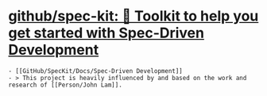 # [github/spec-kit: 💫 Toolkit to help you get started with Spec-Driven Development](https://github.com/github/spec-kit?tab=readme-ov-file)
	- [[GitHub/SpecKit/Docs/Spec-Driven Development]]
	- > This project is heavily influenced by and based on the work and research of [[Person/John Lam]].